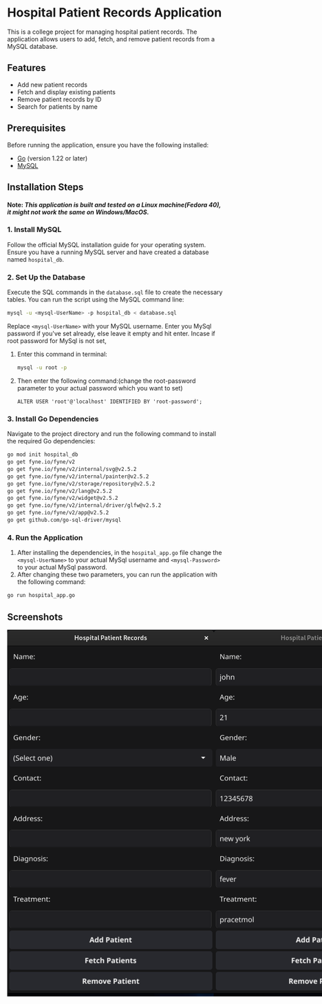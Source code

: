# Hospital Patient Records Application

This is a college project for managing hospital patient records. The application allows users to add, fetch, and remove patient records from a MySQL database.

## Features

- Add new patient records
- Fetch and display existing patients
- Remove patient records by ID
- Search for patients by name

## Prerequisites

Before running the application, ensure you have the following installed:

- [Go](https://golang.org/doc/install) (version 1.22 or later)
- [MySQL](https://dev.mysql.com/doc/refman/8.0/en/installing.html)

## Installation Steps
#### **Note:** *This application is built and tested on a Linux machine(Fedora 40), it might not work the same on Windows/MacOS.*
### 1. Install MySQL

Follow the official MySQL installation guide for your operating system. Ensure you have a running MySQL server and have created a database named `hospital_db`.

### 2. Set Up the Database

Execute the SQL commands in the `database.sql` file to create the necessary tables. You can run the script using the MySQL command line:

```bash
mysql -u <mysql-UserName> -p hospital_db < database.sql
```
Replace `<mysql-UserName>` with your MySQL username.
Enter you MySql password if you've set already, else leave it empty and hit enter.
Incase if root password for MySql is not set, 
1. Enter this command in terminal:
   ```bash
   mysql -u root -p
   ```
2. Then enter the following command:(change the root-password parameter to your actual password which you want to set)
   ```mysql>
   ALTER USER 'root'@'localhost' IDENTIFIED BY 'root-password';
   ```   
   

### 3. Install Go Dependencies 

Navigate to the project directory and run the following command to install the required Go dependencies:
```bash
go mod init hospital_db
go get fyne.io/fyne/v2
go get fyne.io/fyne/v2/internal/svg@v2.5.2
go get fyne.io/fyne/v2/internal/painter@v2.5.2
go get fyne.io/fyne/v2/storage/repository@v2.5.2
go get fyne.io/fyne/v2/lang@v2.5.2
go get fyne.io/fyne/v2/widget@v2.5.2
go get fyne.io/fyne/v2/internal/driver/glfw@v2.5.2
go get fyne.io/fyne/v2/app@v2.5.2
go get github.com/go-sql-driver/mysql
```

### 4. Run the Application
1. After installing the dependencies, in the `hospital_app.go` file change the `<mysql-UserName>` to your actual MySql username and `<mysql-Password>` to your actual MySql password.
2. After changing these two parameters, you can run the application with the following command:
```bash
go run hospital_app.go
```

## Screenshots

<div style="display: flex; justify-content: space-around;">
  <img src="/screenshots/1.png" alt="Image 1" width="501">
  <img src="/screenshots/2.png" alt="Image 2" width="501">
  <img src="/screenshots/3.png" alt="Image 3" width="501">
  <img src="/screenshots/5.png" alt="Image 2" width="501">
  <img src="/screenshots/6.png" alt="Image 3" width="501">
  <img src="/screenshots/4.png" alt="Image 1">
</div>


